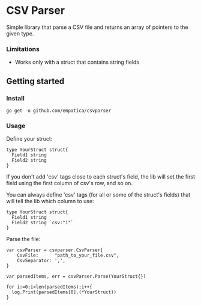 # CSV Parser

Simple library that parse a CSV file and returns an array of pointers to the given type.

### Limitations

- Works only with a struct that contains string fields

## Getting started

### Install

    go get -u github.com/empatica/csvparser

### Usage

Define your struct:

    type YourStruct struct{
      Field1 string
      Field2 string
    }

If you don't add 'csv' tags close to each struct's field, the lib will set the first field using the first column of csv's row, and so on.

You can always define 'csv' tags (for all or some of the struct's fields) that will tell the lib which column to use:

    type YourStruct struct{
      Field1 string
      Field2 string `csv:"1"`
    }

Parse the file:

    var csvParser = csvparser.CsvParser{
        CsvFile:      "path_to_your_file.csv",
        CsvSeparator: ',',
    }

    var parsedItems, err = csvParser.Parse(YourStruct{})

    for i:=0;i<len(parsedItems);i++{
      log.Print(parsedItems[0].(*YourStruct))
    }
